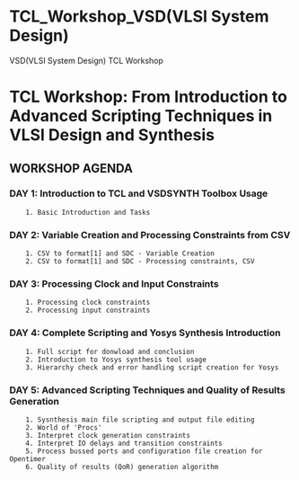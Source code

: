 # TCL_Workshop_VSD(VLSI System Design)
VSD(VLSI System Design) TCL Workshop
# TCL Workshop: From Introduction to Advanced Scripting Techniques in VLSI Design and Synthesis

## WORKSHOP AGENDA
### DAY 1: Introduction to TCL and VSDSYNTH Toolbox Usage
        1. Basic Introduction and Tasks
        
### DAY 2: Variable Creation and Processing Constraints from CSV
        1. CSV to format[1] and SDC - Variable Creation
        2. CSV to format[1] and SDC - Processing constraints, CSV
        
### DAY 3: Processing Clock and Input Constraints
        1. Processing clock constraints
        2. Processing input constraints
        
### DAY 4: Complete Scripting and Yosys Synthesis Introduction
        1. Full script for donwload and conclusion
        2. Introduction to Yosys synthesis tool usage
        3. Hierarchy check and error handling script creation for Yosys
        
### DAY 5: Advanced Scripting Techniques and Quality of Results Generation
        1. Sysnthesis main file scripting and output file editing
        2. World of 'Procs'
        3. Interpret clock generation constraints
        4. Interpret IO delays and transition constraints
        5. Process bussed ports and configuration file creation for Opentimer
        6. Quality of results (QoR) generation algorithm


  

        
